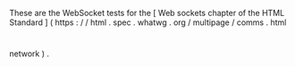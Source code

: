These
are
the
WebSocket
tests
for
the
[
Web
sockets
chapter
of
the
HTML
Standard
]
(
https
:
/
/
html
.
spec
.
whatwg
.
org
/
multipage
/
comms
.
html
#
network
)
.
